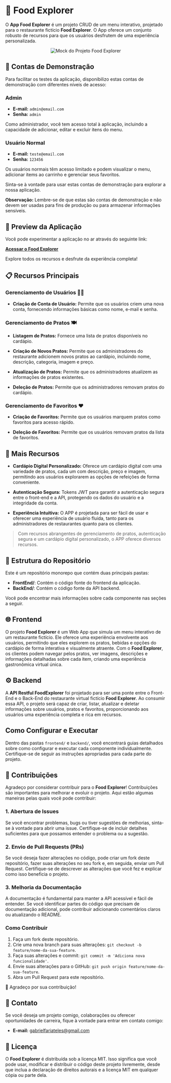 # 🍔 Food Explorer

O **App Food Explorer** é um projeto CRUD de um menu interativo, projetado para o restaurante fictício **Food Explorer**. O App oferece um conjunto robusto de recursos para que os usuários desfrutem de uma experiência personalizada.

<p align="center">
  <img src="https://cdn.discordapp.com/attachments/1134579917565218897/1147192799805063279/Mockups-removebg-preview.png" alt="Mock do Projeto Food Explorer">
</p>

## 🔐 Contas de Demonstração

Para facilitar os testes da aplicação, disponibilizo estas contas de demonstração com diferentes níveis de acesso:

### Admin

- **E-mail:** `admin@email.com`
- **Senha:** `admin`

Como administrador, você tem acesso total à aplicação, incluindo a capacidade de adicionar, editar e excluir itens do menu.

### Usuário Normal

- **E-mail:** `teste@email.com`
- **Senha:** `123456`

Os usuários normais têm acesso limitado e podem visualizar o menu, adicionar items ao carrinho e gerenciar seus favoritos.

Sinta-se à vontade para usar estas contas de demonstração para explorar a nossa aplicação.

**Observação:** Lembre-se de que estas são contas de demonstração e não devem ser usadas para fins de produção ou para armazenar informações sensíveis.

## 📱 Preview da Aplicação 

Você pode experimentar a aplicação no ar através do seguinte link:

[**Acessar o Food Explorer**](https://ifoodexplorer.vercel.app/)

Explore todos os recursos e desfrute da experiência completa!

## 📋 Recursos Principais 

### Gerenciamento de Usuários 🧑‍🍳

- **Criação de Conta de Usuário:** Permite que os usuários criem uma nova conta, fornecendo informações básicas como nome, e-mail e senha.

### Gerenciamento de Pratos 🍽️

- **Listagem de Pratos:** Fornece uma lista de pratos disponíveis no cardápio.

- **Criação de Novos Pratos:** Permite que os administradores do restaurante adicionem novos pratos ao cardápio, incluindo nome, descrição, categoria, imagem e preço.

- **Atualização de Pratos:** Permite que os administradores atualizem as informações de pratos existentes.

- **Deleção de Pratos:** Permite que os administradores removam pratos do cardápio.

### Gerenciamento de Favoritos ❤️

- **Criação de Favoritos:** Permite que os usuários marquem pratos como favoritos para acesso rápido.

- **Deleção de Favoritos:** Permite que os usuários removam pratos da lista de favoritos.

## 🌟 Mais Recursos 

- **Cardápio Digital Personalizado:** Oferece um cardápio digital com uma variedade de pratos, cada um com descrição, preço e imagem, permitindo aos usuários explorarem as opções de refeições de forma conveniente.

- **Autenticação Segura:** Tokens JWT para garantir a autenticação segura entre o front-end e a API, protegendo os dados do usuário e a integridade da conta.

- **Experiência Intuitiva:** O APP é projetada para ser fácil de usar e oferecer uma experiência de usuário fluida, tanto para os administradores de restaurantes quanto para os clientes.

> Com recursos abrangentes de gerenciamento de pratos, autenticação segura e um cardápio digital personalizado, o APP oferece diversos recursos.

## 📁 Estrutura do Repositório
Este é um repositório monorepo que contém duas principais pastas:

- **FrontEnd/**: Contém o código fonte do frontend da aplicação.
- **BackEnd/**: Contém o código fonte da API backend.

Você pode encontrar mais informações sobre cada componente nas seções a seguir.

## 🌐 Frontend
O projeto **Food Explorer** é um Web App que simula um menu interativo de um restaurante fictício. Ele oferece uma experiência envolvente aos usuários, permitindo que eles explorem os pratos, bebidas e opções do cardápio de forma interativa e visualmente atraente. Com o **Food Explorer**, os clientes podem navegar pelos pratos, ver imagens, descrições e informações detalhadas sobre cada item, criando uma experiência gastronômica virtual única.

## ⚙️ Backend

A **API Restful FoodExplorer** foi projetado para ser uma ponte entre o Front-End e o Back-End do restaurante virtual fictício **Food Explorer**. Ao consumir essa API, o projeto será capaz de criar, listar, atualizar e deletar informações sobre usuários, pratos e favoritos, proporcionando aos usuários uma experiência completa e rica em recursos.

## Como Configurar e Executar

Dentro das pastas `frontend/` e `backend/`, você encontrará guias detalhados sobre como configurar e executar cada componente individualmente. Certifique-se de seguir as instruções apropriadas para cada parte do projeto.

## 🤝 Contribuições

Agradeço por considerar contribuir para o **Food Explorer**! Contribuições são importantes para melhorar e evoluir o projeto. Aqui estão algumas maneiras pelas quais você pode contribuir:

### 1. Abertura de Issues

Se você encontrar problemas, bugs ou tiver sugestões de melhorias, sinta-se à vontade para abrir uma issue. Certifique-se de incluir detalhes suficientes para que possamos entender o problema ou a sugestão.

### 2. Envio de Pull Requests (PRs)

Se você deseja fazer alterações no código, pode criar um fork deste repositório, fazer suas alterações no seu fork e, em seguida, enviar um Pull Request. Certifique-se de descrever as alterações que você fez e explicar como isso beneficia o projeto.

### 3. Melhoria da Documentação

A documentação é fundamental para manter a API acessível e fácil de entender. Se você identificar partes do código que precisam de documentação adicional, pode contribuir adicionando comentários claros ou atualizando o README.

### Como Contribuir

1. Faça um fork deste repositório.
2. Crie uma nova branch para suas alterações: `git checkout -b feature/nome-da-sua-feature`.
3. Faça suas alterações e commit: `git commit -m 'Adiciona nova funcionalidade'`.
4. Envie suas alterações para o GitHub: `git push origin feature/nome-da-sua-feature`.
5. Abra um Pull Request para este repositório.

🤝 Agradeço por sua contribuição!

## 📧 Contato

Se você deseja um projeto comigo, colaborações ou oferecer oportunidades de carreira, fique à vontade para entrar em contato comigo:

- **E-mail:** [gabrielfariateles@gmail.com](mailto:gabrielfariateles@gmail.com)

## 📄 Licença

O **Food Explorer** é distribuída sob a licença MIT. Isso significa que você pode usar, modificar e distribuir o código deste projeto livremente, desde que inclua a declaração de direitos autorais e a licença MIT em qualquer cópia ou parte dela.
